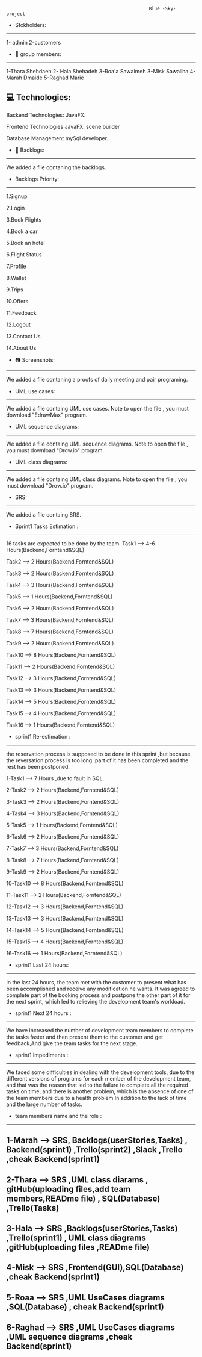                                                          Blue -Sky- project  

 
                                                
* Stckholders:
----------------------------------
1- admin
2-customers




* 🤝 group members:
----------------------------------
1-Thara Shehdaeh
2- Hala Shehadeh 
3-Roa'a Sawalmeh
3-Misk Sawallha
4-Marah Dmaide
5-Raghad Marie




💻 Technologies:
----------------------------------
Backend Technologies: 
JavaFX.

Frontend Technologies
JavaFX.
scene builder

Database Management
mySql developer.




* 📘 Backlogs:
----------------------------------
We added a file contaning the backlogs.

* Backlogs Priority:
----------------------------------
1.Signup

2.Login

3.Book Flights

4.Book a car

5.Book an hotel

6.Flight Status

7.Profile

8.Wallet

9.Trips

10.Offers

11.Feedback

12.Logout

13.Contact Us

14.About Us



* 📷 Screenshots:
----------------------------------
We added a file contaning a proofs of daily meeting and pair programing.





* UML use cases:
----------------------------------
We added a file containg  UML use cases.
Note to open the file , you must download "EdrawMax" program.





* UML sequence diagrams:
----------------------------------
We added a file containg UML sequence diagrams.
Note to open the file , you must download "Drow.io" program.





* UML class diagrams:
----------------------------------
We added a file containg UML class diagrams.
Note to open the file , you must download "Drow.io" program.





* SRS:
----------------------------------
We added a file containg SRS.





* Sprint1 Tasks Estimation :
----------------------------------
16 tasks are expected to be done by the team.
Task1 --> 4-6 Hours(Backend,Forntend&SQL)

Task2 --> 2 Hours(Backend,Forntend&SQL)

Task3 --> 2 Hours(Backend,Forntend&SQL)

Task4 --> 3 Hours(Backend,Forntend&SQL)

Task5 --> 1 Hours(Backend,Forntend&SQL)

Task6 --> 2 Hours(Backend,Forntend&SQL)

Task7 --> 3 Hours(Backend,Forntend&SQL)

Task8 --> 7 Hours(Backend,Forntend&SQL)

Task9 --> 2 Hours(Backend,Forntend&SQL)

Task10 --> 8 Hours(Backend,Forntend&SQL)

Task11 --> 2 Hours(Backend,Forntend&SQL)

Task12 --> 3 Hours(Backend,Forntend&SQL)

Task13 --> 3 Hours(Backend,Forntend&SQL)

Task14 --> 5 Hours(Backend,Forntend&SQL)

Task15 --> 4 Hours(Backend,Forntend&SQL)

Task16 --> 1 Hours(Backend,Forntend&SQL)

 





* sprint1 Re-estimation :
----------------------------------
the reservation process is supposed to be done in this sprint ,but because the reversation process is too long ,part of it has been completed and the rest has been postponed.

1-Task1 --> 7 Hours ,due to fault in SQL.

2-Task2 --> 2 Hours(Backend,Forntend&SQL)

3-Task3 --> 2 Hours(Backend,Forntend&SQL)

4-Task4 --> 3 Hours(Backend,Forntend&SQL)

5-Task5 --> 1 Hours(Backend,Forntend&SQL)

6-Task6 --> 2 Hours(Backend,Forntend&SQL)

7-Task7 --> 3 Hours(Backend,Forntend&SQL)

8-Task8 --> 7 Hours(Backend,Forntend&SQL)

9-Task9 --> 2 Hours(Backend,Forntend&SQL)

10-Task10 --> 8 Hours(Backend,Forntend&SQL)

11-Task11 --> 2 Hours(Backend,Forntend&SQL)

12-Task12 --> 3 Hours(Backend,Forntend&SQL)

13-Task13 --> 3 Hours(Backend,Forntend&SQL)

14-Task14 --> 5 Hours(Backend,Forntend&SQL)

15-Task15 --> 4 Hours(Backend,Forntend&SQL)

16-Task16 --> 1 Hours(Backend,Forntend&SQL)






* sprint1 Last 24 hours:
----------------------------------
In the last 24 hours, the team met with the customer to present what has been accomplished and receive any modification he wants. It was agreed to complete part of the booking process and postpone the other part of it for the next sprint, which led to relieving the development team's workload.





* sprint1 Next 24 hours :
----------------------------------
We have increased the number of development team members to complete the tasks faster and then present them to the customer and get feedback,And give the team tasks for the next stage.





* sprint1 Impediments :
----------------------------------
We faced some difficulties in dealing with the development tools, due to the different versions of programs for each member of the development team, and that was the reason that led to the failure to complete all the required tasks on time, and there is another problem, which is the absence of one of the team members due to a health problem.In addition to the lack of time and the large number of tasks.



* team members name and the role :
----------------------------------
1-Marah --> SRS, Backlogs(userStories,Tasks) , Backend(sprint1) ,Trello(sprint2) ,Slack ,Trello ,cheak Backend(sprint1)
----------------------------------
2-Thara --> SRS ,UML class diarams , gitHub(uploading files,add team members,READme file) , SQL(Database) ,Trello(Tasks)
----------------------------------
3-Hala --> SRS ,Backlogs(userStories,Tasks) ,Trello(sprint1) , UML class diagrams ,gitHub(uploading files ,READme file) 
----------------------------------
4-Misk --> SRS ,Frontend(GUI),SQL(Database) ,cheak Backend(sprint1)
----------------------------------
5-Roaa --> SRS ,UML UseCases diagrams ,SQL(Database) , cheak Backend(sprint1) 
----------------------------------
6-Raghad --> SRS ,UML UseCases diagrams ,UML  sequence diagrams  ,cheak Backend(sprint1) 
----------------------------------

